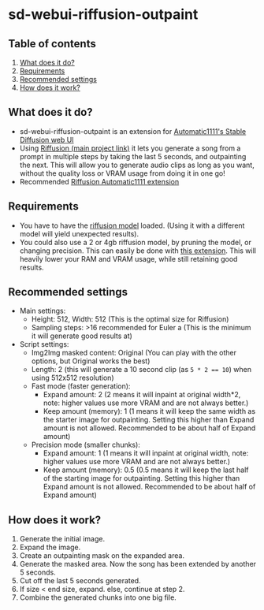 # sd-webui-riffusion-outpaint
## Table of contents
1. [What does it do?](#what-does-it-do)
2. [Requirements](#requirements)
3. [Recommended settings](#recommended-settings)
4. [How does it work?](#how-does-it-work)

## What does it do?
* sd-webui-riffusion-outpaint is an extension for
[Automatic1111's Stable Diffusion web UI](https://github.com/AUTOMATIC1111/stable-diffusion-webui)
* Using [Riffusion (main project link)](https://github.com/riffusion/riffusion) it lets you generate a song from a
prompt in multiple steps by taking the last 5 seconds, and outpainting the next. This will allow you to generate audio
clips as long as you want, without the quality loss or VRAM usage from doing it in one go!
* Recommended [Riffusion Automatic1111 extension](https://github.com/enlyth/sd-webui-riffusion)

## Requirements
* You have to have the [riffusion model](https://huggingface.co/riffusion/riffusion-model-v1) loaded. (Using it with a
different model will yield unexpected results).
* You could also use a 2 or 4gb riffusion model, by pruning the model, or changing precision. This can easily be done
with [this extension](https://github.com/Akegarasu/sd-webui-model-converter). This will heavily lower your RAM and VRAM
usage, while still retaining good results.

## Recommended settings
* Main settings:
  * Height: 512, Width: 512 (This is the optimal size for Riffusion)
  * Sampling steps: >16 recommended for Euler a (This is the minimum it will generate good results at)
* Script settings:
  * Img2Img masked content: Original (You can play with the other options, but Original works the best)
  * Length: 2 (this will generate a 10 second clip (as `5 * 2 == 10`) when using 512x512 resolution)
  * Fast mode (faster generation):
    * Expand amount: 2 (2 means it will inpaint at original width*2, note: higher values use more VRAM and
    are not always better.)
    * Keep amount (memory): 1 (1 means it will keep the same width as the starter image for outpainting. Setting this
    higher than Expand amount is not allowed. Recommended to be about half of Expand amount)
  * Precision mode (smaller chunks):
    * Expand amount: 1 (1 means it will inpaint at original width, note: higher values use more VRAM and
    are not always better.)
    * Keep amount (memory): 0.5 (0.5 means it will keep the last half of the starting image for outpainting. Setting
    this higher than Expand amount is not allowed. Recommended to be about half of Expand amount)

## How does it work?
1. Generate the initial image.
2. Expand the image.
3. Create an outpainting mask on the expanded area.
4. Generate the masked area. Now the song has been extended by another 5 seconds.
5. Cut off the last 5 seconds generated.
6. If size < end size, expand. else, continue at step 2.
7. Combine the generated chunks into one big file.